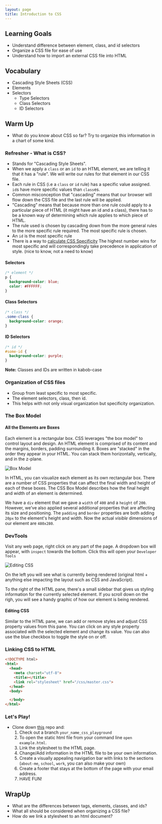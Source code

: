 ```yaml
---
layout: page
title: Introduction to CSS
---
```


## Learning Goals

  - Understand difference between element, class, and id selectors
  - Organize a CSS file for ease of use
  - Understand how to import an external CSS file into HTML

## Vocabulary 
* Cascading Style Sheets (CSS) 
* Elements
* Selectors
  * Type Selectors 
  * Class Selectors
  * ID Selectors 

## Warm Up 
* What do you know about CSS so far? Try to organize this information in a chart of some kind. 

### Refresher - What is CSS?

  - Stands for "Cascading Style Sheets".
  - When we apply a `class` or an `id` to an HTML element, we are telling it that it has a "rule". We will write our rules for that element in our CSS file.
  - Each rule in CSS (i.e a `class` or `id` rule) has a specific value assigned. `id`s have more specific values than `class`es.
  - Common misconception that "cascading" means that our browser will flow down the CSS file and the last rule will be applied.
  - "Cascading" means that because more than one rule could apply to a particular piece of HTML (it might have an id and a class), there has to be a known way of determining which rule applies to which piece of HTML.
  - The rule used is chosen by cascading down from the more general rules to the more specific rule required. The most specific rule is chosen.
  - An `id` is the most specific rule
  - There is a way to [calculate CSS Specificity](https://specificity.keegan.st/) The highest number wins for most specific and will correspondingly take precedence in application of style. (nice to know, not a need to know)

#### Selectors

  ```css
  /* element */
  p {
    background-color: blue;
    color: #FFFFFF;
  }
  ```

#### Class Selectors

  ```css
  /* class */
  .some-class {
    background-color: orange;
  }
  ```

#### ID Selectors

  ```css
  /* id */
  #some-id {
    background-color: purple;
  }
  ```
 **Note:** Classes and IDs are written in kabob-case

### Organization of CSS files

  - Group from least specific to most specific.
  - The element selectors, class, then id.
  - This helps with not only visual organization but specificity organization.

  
### The Box Model 
#### All the Elements are Boxes
Each element is a rectangular box. CSS leverages "the box model" to control layout and design. An HTML element is comprised of its content and the margins, borders, padding surrounding it. Boxes are "stacked" in the order they appear in your HTML. You can stack them horizontally, vertically, and in the z-plane.

![Box Model](https://raw.githubusercontent.com/turingschool/front-end-curriculum/gh-pages/assets/images/box-model.jpg) 

In HTML, you can visualize each element as its own rectangular box. There are a number of CSS properties that can affect the final width and height of each of these boxes. The CSS Box Model describes how the final height and width of an element is determined.

We have a `div` element that we gave a `width` of `400` and a `height` of `200`. However, we've also applied several additional properties that are affecting its size and positioning. The `padding` and `border` properties are both adding `20px` to the element's height and width. Now the actual *visible* dimensions of our element are `480x280`. 


### DevTools 
Visit any web page, right click on any part of the page. A dropdown box will appear, with `inspect` towards the bottom. Click this will open your `Developer Tools`

![Editing CSS](https://raw.githubusercontent.com/turingschool/front-end-curriculum/gh-pages/assets/images/lessons/debugging-with-devtools/editing-css.png)

On the left you will see what is currently being rendered (original html + anything else impacting the layout such as CSS and JavaScript).

To the right of the HTML pane, there's a small sidebar that gives us styling information for the currently selected element. If you scroll down on the righ, you will see a handy graphic of how our element is being rendered.

#### Editing CSS
Similar to the HTML pane, we can add or remove styles and adjust CSS property values from this pane. You can click on any style property associated with the selected element and change its value. You can also use the blue checkbox to toggle the style on or off.

### Linking CSS to HTML

  ```HTML
  <!DOCTYPE html>
  <html>
    <head>
      <meta charset="utf-8">
      <title></title>
      <link rel="stylesheet" href="/css/master.css">
    </head>
    <body>

    </body>
  </html>
  ```

### Let's Play!

  - Clone down [this](https://github.com/turingschool-examples/html_css_playground) repo and:
    1. Check out a branch `your_name_css_playground`
    2. To open the static html file from your command line `open example.html`.
    3. Link the stylesheet to the HTML page.
    4. Change/Add information in the HTML file to be your own information.
    5. Create a visually appealing navigation bar with links to the sections (`about-me`, `school`, `work`, you can also make your own)
    6. Create a footer that stays at the bottom of the page with your email address.
    7. HAVE FUN!

## WrapUp 
 * What are the differences between tags, elements, classes, and ids?
 * What all should be considered when organizing a CSS file? 
 * How do we link a stylesheet to an html document?  
